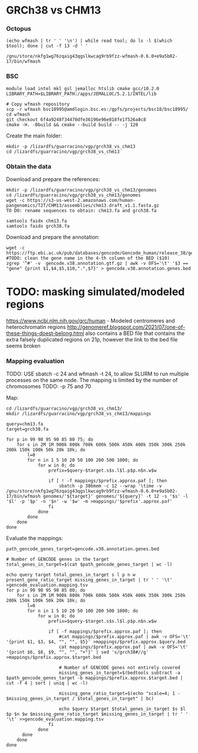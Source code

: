 # GRCh38 vs CHM13

### Octopus

```
(echo wfmash | tr ' ' '\n') | while read tool; do ls -l $(which $tool); done | cut -f 13 -d ' '

/gnu/store/nkfg1wg76zqaig43qgslkwcag9rb9fzz-wfmash-0.6.0+e9a5b02-17/bin/wfmash
```

### BSC

```
module load intel mkl gsl jemalloc htslib cmake gcc/10.2.0
LIBRARY_PATH=$LIBRARY_PATH:/apps/JEMALLOC/5.2.1/INTEL/lib

# Copy wfmash repository
scp -r wfmash bsc18995@amdlogin.bsc.es:/gpfs/projects/bsc18/bsc18995/
cd wfmash
git checkout 6f4a9248f34470dfe36196e96e018fe1f526a8c8
cmake -H. -Bbuild && cmake --build build -- -j 128
```

Create the main folder:

```
mkdir -p /lizardfs/guarracino/vgp/grch38_vs_chm13
cd /lizardfs/guarracino/vgp/grch38_vs_chm13
```

### Obtain the data

Download and prepare the references:

```
mkdir -p /lizardfs/guarracino/vgp/grch38_vs_chm13/genomes
cd /lizardfs/guarracino/vgp/grch38_vs_chm13/genomes
wget -c https://s3-us-west-2.amazonaws.com/human-pangenomics/T2T/CHM13/assemblies/chm13.draft_v1.1.fasta.gz
TO DO: rename sequences to obtain: chm13.fa and grch38.fa

samtools faidx chm13.fa
samtools faidx grch38.fa
```

Download and prepare the annotation:

```
wget -c https://ftp.ebi.ac.uk/pub/databases/gencode/Gencode_human/release_38/gencode.v38.annotation.gtf.gz
#TODO: clean the gene name in the 4-th column of the BED ($10)
zgrep '^#' -v  gencode.v38.annotation.gtf.gz | awk -v OFS='\t' '$3 == "gene" {print $1,$4,$5,$10,".",$7}' > gencode.v38.annotation.genes.bed

```

# TODO: masking simulated/modeled regions
https://www.ncbi.nlm.nih.gov/grc/human - Modeled centromeres and heterochromatin regions
http://genomeref.blogspot.com/2021/07/one-of-these-things-doest-belong.html also contains a BED file that contains the extra falsely duplicated regions on 21p, however the link to the bed file seems broken

### Mapping evaluation

TODO: USE sbatch -c 24 and wfmash -t 24, to allow SLURM to run multiple processes on the same node. The mapping is
limited by the number of chromosomes TODO: -p 75 and 70

Map:

```
cd /lizardfs/guarracino/vgp/grch38_vs_chm13/
mkdir /lizardfs/guarracino/vgp/grch38_vs_chm13/mappings

query=chm13.fa
target=grch38.fa

for p in 99 98 95 90 85 80 75; do
    for s in 2M 1M 900k 800k 700k 600k 500k 450k 400k 350k 300k 250k 200k 150k 100k 50k 20k 10k; do
        l=0
        for n in 1 5 10 20 50 100 200 500 1000; do
            for w in 0; do
                prefix=$query-$target.s$s.l$l.p$p.n$n.w$w
        
                if [ ! -f mappings/$prefix.approx.paf ]; then
                    sbatch -p 386mem -c 12 --wrap '\time -v /gnu/store/nkfg1wg76zqaig43qgslkwcag9rb9fzz-wfmash-0.6.0+e9a5b02-17/bin/wfmash genomes/'${target}' genomes/'${query}' -t 12 -s '$s' -l '$l' -p '$p' -n '$n' -w '$w' -m >mappings/'$prefix'.approx.paf'
                fi
            done
        done
    done
done
```

Evaluate the mappings:

```
path_gencode_genes_target=gencode.v38.annotation.genes.bed

# Number of GENCODE genes in the target
total_genes_in_target=$(cat $path_gencode_genes_target | wc -l)

echo query target total_genes_in_target s l p n w present_gene_ratio_target missing_genes_in_target | tr ' ' '\t' >gencode_evaluation.mapping.tsv
for p in 99 98 95 90 85 80; do
    for s in 2M 1M 900k 800k 700k 600k 500k 450k 400k 350k 300k 250k 200k 150k 100k 50k 20k 10k; do
        l=0
        for n in 1 5 10 20 50 100 200 500 1000; do
            for w in 0; do
                prefix=$query-$target.s$s.l$l.p$p.n$n.w$w
        
                if [ -f mappings/$prefix.approx.paf ]; then
                    #cat mappings/$prefix.approx.paf | awk -v OFS='\t' '{print $1, $3, $4, "", "", $5}' >mappings/$prefix.approx.$query.bed
                    cat mappings/$prefix.approx.paf | awk -v OFS='\t' '{print $6, $8, $9, "", "", "+"}' | sed 's/grch38#//g' >mappings/$prefix.approx.$target.bed
            
                    # Number of GENCODE genes not entirely covered
                    missing_genes_in_target=$(bedtools subtract -a $path_gencode_genes_target -b mappings/$prefix.approx.$target.bed | cut -f 4 | sort | uniq | wc -l)
            
                    missing_gene_ratio_target=$(echo "scale=4; 1 - $missing_genes_in_target / $total_genes_in_target" | bc)
            
                    echo $query $target $total_genes_in_target $s $l $p $n $w $missing_gene_ratio_target $missing_genes_in_target | tr ' ' '\t' >>gencode_evaluation.mapping.tsv
                fi
            done
      done
    done
done
```

